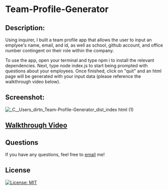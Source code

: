 # Team-Profile-Generator

## Description:

Using inquirer, I built a team profile app that allows the user to input an emplyee's name, email, and id, as well as school, github account, and office number contingent on their role within the company. 

To use the app, open your terminal and type npm i to install the relevant dependencies. Next, type node index.js to start being prompted with questions about your employees. Once finished, click on "quit" and an html page will be generated with your input data (please reference the walkthrough video below). 


## Screenshot:

![_C__Users_dirtn_Team-Profile-Generator_dist_index html (1)](https://user-images.githubusercontent.com/91097193/147991871-593e5dae-23ad-4d5f-a6e8-4fcc55fd6a74.png)


## [Walkthrough Video](https://watch.screencastify.com/v/WFXuvF0ZdxQsb9O7uxKJ)

## Questions

If you have any questions, feel free to [email](mediazjr@gmail.com) me!

## License 

[![License: MIT](https://img.shields.io/badge/License-MIT-yellow.svg)](https://opensource.org/licenses/MIT)